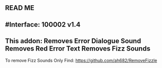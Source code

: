 READ ME
------------------
#Interface: 100002
v1.4
------------------
This addon:
Removes Error Dialogue Sound
Removes Red Error Text
Removes Fizz Sounds
------------------
To remove Fizz Sounds Only Find: https://github.com/ah682/RemoveFizzle
